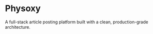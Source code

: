 # Physoxy

A full-stack article posting platform built with a clean, production-grade architecture.
